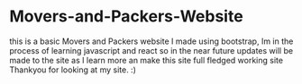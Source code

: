 # Movers-and-Packers-Website
this is a basic Movers and Packers website I made using bootstrap, Im in the process of learning javascript and react so in the near future updates will be made to the site as I learn more an make this site full fledged working site
Thankyou for looking at my site. 
:)
